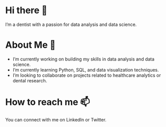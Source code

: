# Hi there 👋 
I’m a dentist with a passion for data analysis and data science.
# About Me 🔭
  - I’m currently working on building my skills in data analysis and data science.
  - I’m currently learning Python, SQL, and data visualization techniques.
  - I’m looking to collaborate on projects related to healthcare analytics or dental research.
# How to reach me 📫
You can connect with me on LinkedIn or Twitter.
<!---
musabdalash/musabdalash is a ✨ special ✨ repository because its `README.md` (this file) appears on your GitHub profile.
You can click the Preview link to take a look at your changes.
--->
